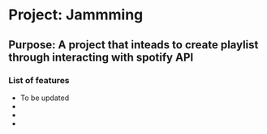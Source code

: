 # Project: Jammming
Purpose: A project that inteads to create playlist through interacting with spotify API
---
### List of features
- To be updated
-
-
-
